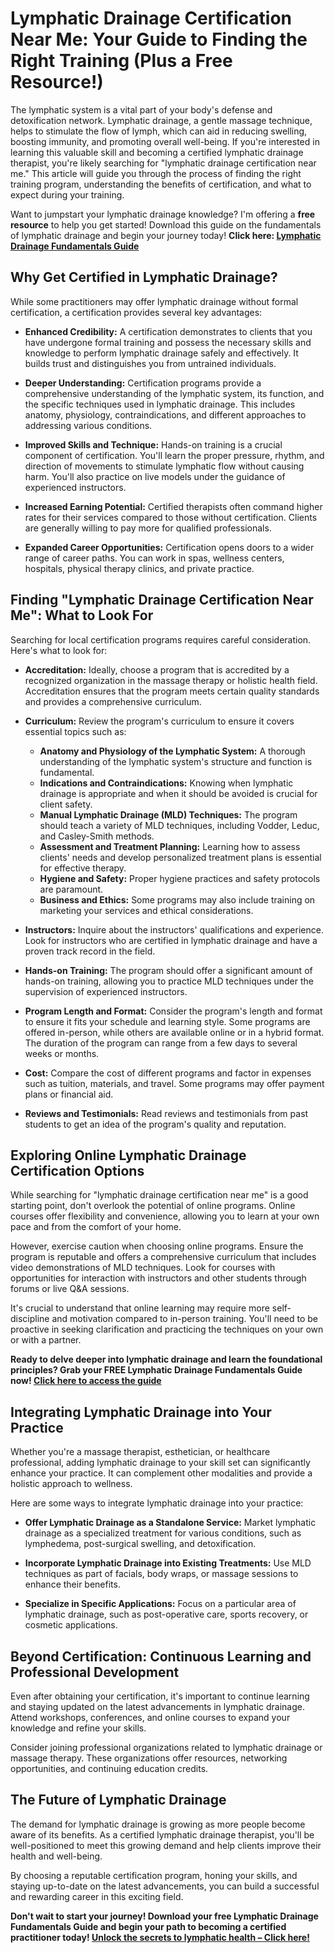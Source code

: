 # Lymphatic Drainage Certification Near Me: Your Guide to Finding the Right Training (Plus a Free Resource!)

The lymphatic system is a vital part of your body's defense and detoxification network. Lymphatic drainage, a gentle massage technique, helps to stimulate the flow of lymph, which can aid in reducing swelling, boosting immunity, and promoting overall well-being. If you're interested in learning this valuable skill and becoming a certified lymphatic drainage therapist, you're likely searching for "lymphatic drainage certification near me." This article will guide you through the process of finding the right training program, understanding the benefits of certification, and what to expect during your training.

Want to jumpstart your lymphatic drainage knowledge? I'm offering a **free resource** to help you get started!  Download this guide on the fundamentals of lymphatic drainage and begin your journey today! **Click here: [Lymphatic Drainage Fundamentals Guide](https://udemywork.com/lymphatic-drainage-certification-near-me)**

## Why Get Certified in Lymphatic Drainage?

While some practitioners may offer lymphatic drainage without formal certification, a certification provides several key advantages:

*   **Enhanced Credibility:** A certification demonstrates to clients that you have undergone formal training and possess the necessary skills and knowledge to perform lymphatic drainage safely and effectively. It builds trust and distinguishes you from untrained individuals.

*   **Deeper Understanding:** Certification programs provide a comprehensive understanding of the lymphatic system, its function, and the specific techniques used in lymphatic drainage. This includes anatomy, physiology, contraindications, and different approaches to addressing various conditions.

*   **Improved Skills and Technique:** Hands-on training is a crucial component of certification. You'll learn the proper pressure, rhythm, and direction of movements to stimulate lymphatic flow without causing harm. You'll also practice on live models under the guidance of experienced instructors.

*   **Increased Earning Potential:** Certified therapists often command higher rates for their services compared to those without certification. Clients are generally willing to pay more for qualified professionals.

*   **Expanded Career Opportunities:** Certification opens doors to a wider range of career paths. You can work in spas, wellness centers, hospitals, physical therapy clinics, and private practice.

## Finding "Lymphatic Drainage Certification Near Me": What to Look For

Searching for local certification programs requires careful consideration. Here's what to look for:

*   **Accreditation:** Ideally, choose a program that is accredited by a recognized organization in the massage therapy or holistic health field. Accreditation ensures that the program meets certain quality standards and provides a comprehensive curriculum.

*   **Curriculum:** Review the program's curriculum to ensure it covers essential topics such as:

    *   **Anatomy and Physiology of the Lymphatic System:** A thorough understanding of the lymphatic system's structure and function is fundamental.
    *   **Indications and Contraindications:** Knowing when lymphatic drainage is appropriate and when it should be avoided is crucial for client safety.
    *   **Manual Lymphatic Drainage (MLD) Techniques:** The program should teach a variety of MLD techniques, including Vodder, Leduc, and Casley-Smith methods.
    *   **Assessment and Treatment Planning:** Learning how to assess clients' needs and develop personalized treatment plans is essential for effective therapy.
    *   **Hygiene and Safety:** Proper hygiene practices and safety protocols are paramount.
    *   **Business and Ethics:** Some programs may also include training on marketing your services and ethical considerations.

*   **Instructors:** Inquire about the instructors' qualifications and experience. Look for instructors who are certified in lymphatic drainage and have a proven track record in the field.

*   **Hands-on Training:** The program should offer a significant amount of hands-on training, allowing you to practice MLD techniques under the supervision of experienced instructors.

*   **Program Length and Format:** Consider the program's length and format to ensure it fits your schedule and learning style. Some programs are offered in-person, while others are available online or in a hybrid format. The duration of the program can range from a few days to several weeks or months.

*   **Cost:** Compare the cost of different programs and factor in expenses such as tuition, materials, and travel. Some programs may offer payment plans or financial aid.

*   **Reviews and Testimonials:** Read reviews and testimonials from past students to get an idea of the program's quality and reputation.

## Exploring Online Lymphatic Drainage Certification Options

While searching for "lymphatic drainage certification near me" is a good starting point, don't overlook the potential of online programs. Online courses offer flexibility and convenience, allowing you to learn at your own pace and from the comfort of your home.

However, exercise caution when choosing online programs. Ensure the program is reputable and offers a comprehensive curriculum that includes video demonstrations of MLD techniques.  Look for courses with opportunities for interaction with instructors and other students through forums or live Q&A sessions.

It's crucial to understand that online learning may require more self-discipline and motivation compared to in-person training. You'll need to be proactive in seeking clarification and practicing the techniques on your own or with a partner.

**Ready to delve deeper into lymphatic drainage and learn the foundational principles? Grab your FREE Lymphatic Drainage Fundamentals Guide now! [Click here to access the guide](https://udemywork.com/lymphatic-drainage-certification-near-me)**

## Integrating Lymphatic Drainage into Your Practice

Whether you're a massage therapist, esthetician, or healthcare professional, adding lymphatic drainage to your skill set can significantly enhance your practice. It can complement other modalities and provide a holistic approach to wellness.

Here are some ways to integrate lymphatic drainage into your practice:

*   **Offer Lymphatic Drainage as a Standalone Service:** Market lymphatic drainage as a specialized treatment for various conditions, such as lymphedema, post-surgical swelling, and detoxification.

*   **Incorporate Lymphatic Drainage into Existing Treatments:** Use MLD techniques as part of facials, body wraps, or massage sessions to enhance their benefits.

*   **Specialize in Specific Applications:** Focus on a particular area of lymphatic drainage, such as post-operative care, sports recovery, or cosmetic applications.

## Beyond Certification: Continuous Learning and Professional Development

Even after obtaining your certification, it's important to continue learning and staying updated on the latest advancements in lymphatic drainage. Attend workshops, conferences, and online courses to expand your knowledge and refine your skills.

Consider joining professional organizations related to lymphatic drainage or massage therapy. These organizations offer resources, networking opportunities, and continuing education credits.

## The Future of Lymphatic Drainage

The demand for lymphatic drainage is growing as more people become aware of its benefits. As a certified lymphatic drainage therapist, you'll be well-positioned to meet this growing demand and help clients improve their health and well-being.

By choosing a reputable certification program, honing your skills, and staying up-to-date on the latest advancements, you can build a successful and rewarding career in this exciting field.

**Don't wait to start your journey!  Download your free Lymphatic Drainage Fundamentals Guide and begin your path to becoming a certified practitioner today! [Unlock the secrets to lymphatic health – Click here!](https://udemywork.com/lymphatic-drainage-certification-near-me)**
